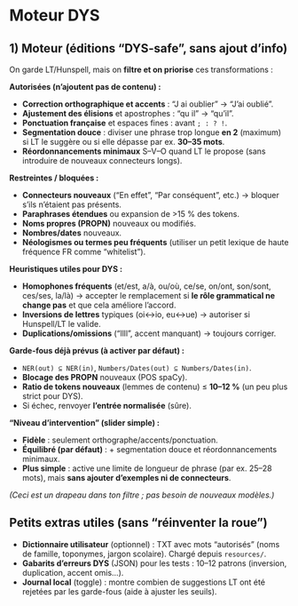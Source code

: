 # Moteur DYS

## 1) Moteur (éditions “DYS-safe”, sans ajout d’info)

On garde LT/Hunspell, mais on **filtre et on priorise** ces transformations :

**Autorisées (n’ajoutent pas de contenu) :**

- **Correction orthographique et accents** : “J ai oublier” → “J’ai oublié”.
- **Ajustement des élisions** et apostrophes : “qu il” → “qu’il”.
- **Ponctuation française** et espaces fines : avant `; : ? !`.
- **Segmentation douce** : diviser une phrase trop longue **en 2** (maximum) si LT le suggère ou si elle dépasse par ex. **30–35 mots**.
- **Réordonnancements minimaux** S–V–O quand LT le propose (sans introduire de nouveaux connecteurs longs).

**Restreintes / bloquées :**

- **Connecteurs nouveaux** (“En effet”, “Par conséquent”, etc.) → bloquer s’ils n’étaient pas présents.
- **Paraphrases étendues** ou expansion de >15 % des tokens.
- **Noms propres (PROPN)** nouveaux ou modifiés.
- **Nombres/dates** nouveaux.
- **Néologismes ou termes peu fréquents** (utiliser un petit lexique de haute fréquence FR comme “whitelist”).

**Heuristiques utiles pour DYS :**

- **Homophones fréquents** (et/est, a/à, ou/où, ce/se, on/ont, son/sont, ces/ses, la/là) → accepter le remplacement si **le rôle grammatical ne change pas** et que cela améliore l’accord.
- **Inversions de lettres** typiques (oi↔io, eu↔ue) → autoriser si Hunspell/LT le valide.
- **Duplications/omissions** (“llll”, accent manquant) → toujours corriger.

**Garde-fous déjà prévus (à activer par défaut) :**

- `NER(out) ⊆ NER(in)`, `Numbers/Dates(out) ⊆ Numbers/Dates(in)`.
- **Blocage des PROPN** nouveaux (POS spaCy).
- **Ratio de tokens nouveaux** (lemmes de contenu) ≤ **10–12 %** (un peu plus strict pour DYS).
- Si échec, renvoyer **l’entrée normalisée** (sûre).

**“Niveau d’intervention” (slider simple) :**

- **Fidèle** : seulement orthographe/accents/ponctuation.
- **Équilibré (par défaut)** : + segmentation douce et réordonnancements minimaux.
- **Plus simple** : active une limite de longueur de phrase (par ex. 25–28 mots), mais **sans ajouter d’exemples ni de connecteurs**.

*(Ceci est un drapeau dans ton filtre ; pas besoin de nouveaux modèles.)*

## Petits extras utiles (sans “réinventer la roue”)

- **Dictionnaire utilisateur** (optionnel) : TXT avec mots “autorisés” (noms de famille, toponymes, jargon scolaire). Chargé depuis `resources/`.
- **Gabarits d’erreurs DYS** (JSON) pour les tests : 10–12 patrons (inversion, duplication, accent omis…).
- **Journal local** (toggle) : montre combien de suggestions LT ont été rejetées par les garde-fous (aide à ajuster les seuils).